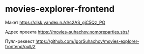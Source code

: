 # movies-explorer-frontend

Макет
https://disk.yandex.ru/d/c2AS_giC5Qz_PQ

Адрес проекта
https://movies-suhachov.nomoreparties.sbs/

Пулл-реквест
https://github.com/IgorSuhachov/movies-explorer-frontend/pull/2
